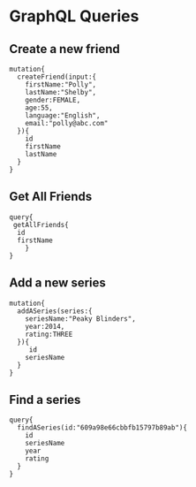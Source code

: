# GraphQL Queries

## Create a new friend

```
mutation{
  createFriend(input:{
    firstName:"Polly",
    lastName:"Shelby",
    gender:FEMALE,
    age:55,
    language:"English",
    email:"polly@abc.com"
  }){
    id
    firstName
    lastName
  }
}

```

## Get All Friends

```
query{
 getAllFriends{
  id
  firstName
    }
}
```

## Add a new series

```
mutation{
  addASeries(series:{
    seriesName:"Peaky Blinders",
    year:2014,
    rating:THREE
  }){
     id
    seriesName
  }
}
```

## Find a series

```
query{
  findASeries(id:"609a98e66cbbfb15797b89ab"){
    id
    seriesName
    year
    rating
  }
}
```
